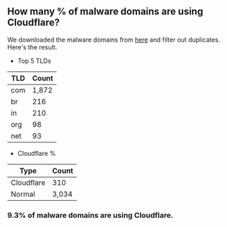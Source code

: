 ## How many % of malware domains are using Cloudflare?


We downloaded the malware domains from [here](https://urlhaus.abuse.ch) and filter out duplicates.
Here's the result.


[//]: # (start replacement)


- Top 5 TLDs

| TLD | Count |
| --- | --- |
| com | 1,872 |
| br | 216 |
| in | 210 |
| org | 98 |
| net | 93 |


- Cloudflare %

| Type | Count |
| --- | --- |
| Cloudflare | 310 |
| Normal | 3,034 |


### 9.3% of malware domains are using Cloudflare.